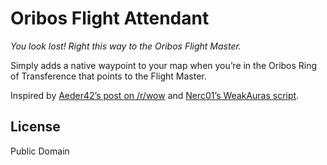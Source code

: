 # Oribos Flight Attendant

*You look lost! Right this way to the Oribos Flight Master.*

Simply adds a native waypoint to your map when you’re in the Oribos Ring of Transference that points to the Flight Master.

Inspired by [Aeder42’s post on /r/wow](https://old.reddit.com/r/wow/comments/k4ekqc/i_made_a_stupid_weak_aura_to_point_to_where_the/) and [Nerc01’s WeakAuras script](https://old.reddit.com/r/wow/comments/k4ekqc/i_made_a_stupid_weak_aura_to_point_to_where_the/ge8xd7l/).

## License

Public Domain
